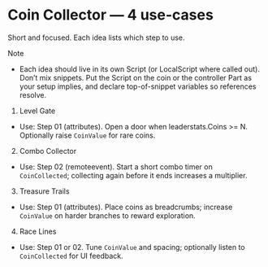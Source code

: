 # Coin Collector — 4 use-cases

Short and focused. Each idea lists which step to use.

Note
- Each idea should live in its own Script (or LocalScript where called out). Don’t mix snippets. Put the Script on the coin or the controller Part as your setup implies, and declare top-of-snippet variables so references resolve.

1) Level Gate
- Use: Step 01 (attributes). Open a door when leaderstats.Coins >= N. Optionally raise `CoinValue` for rare coins.

2) Combo Collector
- Use: Step 02 (remoteevent). Start a short combo timer on `CoinCollected`; collecting again before it ends increases a multiplier.

3) Treasure Trails
- Use: Step 01 (attributes). Place coins as breadcrumbs; increase `CoinValue` on harder branches to reward exploration.

4) Race Lines
- Use: Step 01 or 02. Tune `CoinValue` and spacing; optionally listen to `CoinCollected` for UI feedback.